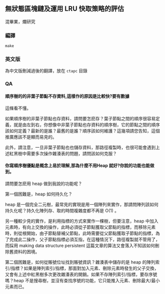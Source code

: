 ## 無狀態區塊鏈及運用 LRU 快取策略的評估
混畢業，爛研究

### 編譯
```
make
```

### 英文版
為中文版刪減過後的翻譯，放在 `ctapc` 目錄

### QA

#### 順序樹的的非葉子節點不存資料,這樣作的原因是比較快?要有數據
這條看不懂。

如果順序樹的非葉子節點也存資料，請問要怎麽存？葉子節點之間的順序很容易定義，就是由左到右，你想像中非葉子節點也存資料的順序樹，它的節點之間的順序該如何定義？最新的是誰？最舊的是誰？順序該如何維護？這幾項請您告知，這個推廣應該不是顯而易見的。

此外，請注意，一旦非葉子節點也也儲存資料，那路徑複製時，也很可能會遇到上述紅黑樹中需要多次操作雜湊表的問題，請問該如何克服？

#### 你寫順序樹優點是概念上易於理解,那為什麼不用Heap 就好?你說的功能也能做到。

請問要怎麽用 heap 做到我說的功能呢？

第一個困難是，heap 如何持久化？

heap 是一個完全二元樹，最常見的實現是用一個陣列來實作，那請問陣列該如何持久化呢？持久化陣列存、取的時間複雜度都不再是 O(1) 。

另一種較少見的實作，是利用指標的方式來實作一棵樹，但要注意，heap 中加入元素時，有向上交換的操作，此時必須從子節點獲取父節點的指標，而移除元素時，則從根開始，由子節點替補父節點，此時需要從父節點獲取子節點的指標，為了完成此二操作，父子節點指標必須互指，在這種情況下，路徑複製就不管用了，而採用 making data structure persistent 這篇文章的算法又會落入不知該如何刪除舊資料的困境。

第二個困難是，如何從賬號位址找到賬號資訊？雜湊表中儲存的是 heap 的陣列索引/指標？如果是陣列索引/指標，那面對加入元素、刪除元素時發生的父子交換，又會有上述中紅黑樹多次更改雜湊表的開銷。如果不存陣列索引/指標，要存序號嗎？heap 不是搜尋樹，並沒有查找序號的功能，它只能推入元素、刪除最大/最小元素而已。